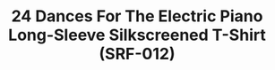 ---
ee_id: '4139'
site: '1'
type: '2'
url: 2013-219-24-dances-for-the-electric-piano-long-sleeve-silkscreened-t-shirt
title: 24 Dances For The Electric Piano Long-Sleeve Silkscreened T-Shirt (SRF-012)
year: '2014'
display_year: '2013'
medium: Shirt
dims: One size fits mosts
pitch: Tee for the 24 Dances suite of piano compositions.
ps:
live_url:
related: "[4138] [2013-115-24-Dances-For-The-Electric-Piano] 2013-015 24 Dances For
  The Electric Piano (SRF-001)"
youtube:
related_code:
imgs: 24-dances-shirt-2013-219-full-1-database-ih.jpg
subheading:
download:
add_credit: Cory Arcangel for Arcangel Surfware
add_credits:
commission:
layout: things-i-made
---